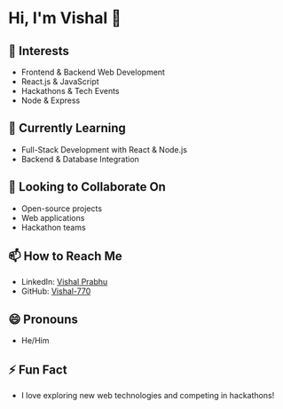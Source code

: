 # Hi, I'm Vishal 👋

## 👀 Interests
- Frontend & Backend Web Development
- React.js & JavaScript
- Hackathons & Tech Events
- Node & Express

## 🌱 Currently Learning
- Full-Stack Development with React & Node.js
- Backend & Database Integration

## 💞️ Looking to Collaborate On
- Open-source projects
- Web applications
- Hackathon teams

## 📫 How to Reach Me
- LinkedIn: [Vishal Prabhu](https://www.linkedin.com/in/vishal-prabhu-130b1a323/)
- GitHub: [Vishal-770](https://github.com/Vishal-770)

## 😄 Pronouns
- He/Him

## ⚡ Fun Fact
- I love exploring new web technologies and competing in hackathons!
